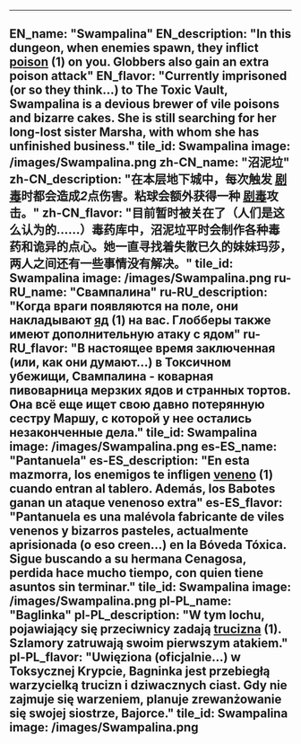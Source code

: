 ---

EN_name: "Swampalina"
EN_description: "In this dungeon, when enemies spawn, they inflict  <u>poison</u> (1) on you. Globbers also gain an extra poison attack"
EN_flavor: "Currently imprisoned (or so they think...) to The Toxic Vault, Swampalina is a devious brewer of vile poisons and bizarre cakes. She is still searching for her long-lost sister Marsha, with whom she has unfinished business."
tile_id: Swampalina
image: /images/Swampalina.png
zh-CN_name: "沼泥垃"
zh-CN_description: "在本层地下城中，每次触发 <u>剧毒</u>时都会造成*2*点伤害。粘球会额外获得一种 <u>剧毒</u>攻击。"
zh-CN_flavor: "目前暂时被关在了（人们是这么认为的……）毒药库中，沼泥垃平时会制作各种毒药和诡异的点心。她一直寻找着失散已久的妹妹玛莎，两人之间还有一些事情没有解决。"
tile_id: Swampalina
image: /images/Swampalina.png
ru-RU_name: "Свампалина"
ru-RU_description: "Когда враги появляются на поле, они накладывают  <u>яд</u> (1) на вас. Глобберы также имеют дополнительную атаку с ядом"
ru-RU_flavor: "В настоящее время заключенная (или, как они думают...) в Токсичном убежищи, Свампалина - коварная пивоварница мерзких ядов и странных тортов. Она всё еще ищет свою давно потерянную сестру Маршу, с которой у нее остались незаконченные дела."
tile_id: Swampalina
image: /images/Swampalina.png
es-ES_name: "Pantanuela"
es-ES_description: "En esta mazmorra, los enemigos te infligen  <u>veneno</u> (1) cuando entran al tablero. Además, los Babotes ganan un ataque venenoso extra"
es-ES_flavor: "Pantanuela es una malévola fabricante de viles venenos y bizarros pasteles, actualmente aprisionada (o eso creen...) en la Bóveda Tóxica. Sigue buscando a su hermana Cenagosa, perdida hace mucho tiempo, con quien tiene asuntos sin terminar."
tile_id: Swampalina
image: /images/Swampalina.png
pl-PL_name: "Baglinka"
pl-PL_description: "W tym lochu, pojawiający się przeciwnicy zadają  <u>trucizna</u> (1). Szlamory zatruwają swoim pierwszym atakiem."
pl-PL_flavor: "Uwięziona (oficjalnie...) w Toksycznej Krypcie, Bagninka jest przebiegłą warzycielką trucizn i dziwacznych ciast. Gdy nie zajmuje się warzeniem, planuje zrewanżowanie się swojej siostrze, Bajorce."
tile_id: Swampalina
image: /images/Swampalina.png
---